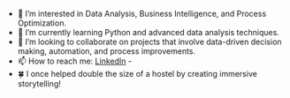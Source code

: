
- 👀 I’m interested in Data Analysis, Business Intelligence, and Process Optimization.
- 🌱 I’m currently learning Python and advanced data analysis techniques.
- 💞️ I’m looking to collaborate on projects that involve data-driven decision making, automation, and process improvements.
- 📫 How to reach me: [LinkedIn](https://www.linkedin.com/in/bazilioluana) -
- 🍀 I once helped double the size of a hostel by creating immersive storytelling! 

